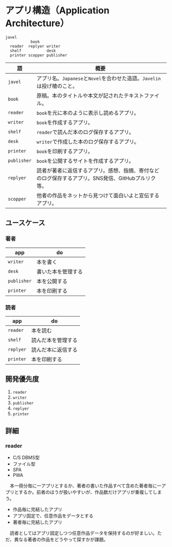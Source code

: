 # アプリ構造（Application Architecture）

```
javel
           book
  reader  replyer writer
  shelf           desk
  printer scopper publisher
```

語|概要
--|----
`javel`|アプリ名。`Japanese`と`Novel`を合わせた造語。`Javelin`は投げ槍のこと。
`book`|原稿。本のタイトルや本文が記されたテキストファイル。
`reader`|`book`を元に本のように表示し読めるアプリ。
`writer`|`book`を作成するアプリ。
`shelf`|`reader`で読んだ本のログ保存するアプリ。
`desk`|`writer`で作成した本のログ保存するアプリ。
`printer`|`book`を印刷するアプリ。
`publisher`|`book`を公開するサイトを作成するアプリ。
`replyer`|読者が著者に返信するアプリ。感想、指摘、寄付などのログ保存するアプリ。SNS発信、GitHubプルリク等。
`scopper`|他者の作品をネットから見つけて面白いよと宣伝するアプリ。

## ユースケース

### 著者

app|do
---|--
`writer`|本を書く
`desk`|書いた本を管理する
`publisher`|本を公開する
`printer`|本を印刷する

### 読者

app|do
---|--
`reader`|本を読む
`shelf`|読んだ本を管理する
`replyer`|読んだ本に返信する
`printer`|本を印刷する

## 開発優先度

1. `reader`
2. `writer`
3. `publisher`
4. `replyer`
5. `printer`

## 詳細

### reader

* C/S DBMS型
* ファイル型
* SPA
* PWA

　本一冊分毎に一アプリとするか、著者の書いた作品すべて含めた著者毎に一アプリとするか。前者のほうが扱いやすいが、作品数だけアプリが重複してしまう。

* 作品毎に完結したアプリ
* アプリ固定で、任意作品をデータとする
* 著者毎に完結したアプリ

　読者としてはアプリ固定しつつ任意作品データを保持するのが好ましい。ただ、異なる著者の作品をどうやって探すかが課題。


